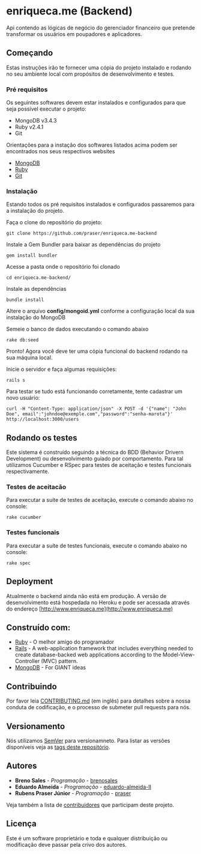 # enriqueca.me (Backend)

Api contendo as lógicas de negócio do gerenciador financeiro que pretende transformar os usuários em poupadores e aplicadores.

## Começando

Estas instruções irão te fornecer uma cópia do projeto instalado e rodando no seu ambiente local com propósitos de desenvolvimento e testes.

### Pré requisitos

Os seguintes softwares devem estar instalados e configurados para que seja possível executar o projeto:

* MongoDB v3.4.3
* Ruby v2.4.1
* Git

Orientações para a instação dos softwares listados acima podem ser encontrados nos seus respectivos websites

* [MongoDB](https://www.mongodb.com/)
* [Ruby](https://www.ruby-lang.org)
* [Git](https://git-scm.com/)

### Instalação

Estando todos os pré requisitos instalados e configurados passaremos para a instalação do projeto.

Faça o clone do repositório do projeto:
```
git clone https://github.com/praser/enriqueca.me-backend
```

Instale a Gem Bundler para baixar as dependências do projeto
```
gem install bundler
```

Acesse a pasta onde o repositório foi clonado
```
cd enriqueca.me-backend/
```

Instale as dependências
```
bundle install
```

Altere o arquivo __config/mongoid.yml__ conforme a configuração local da sua instalação do MongoDB

Semeie o banco de dados executando o comando abaixo
```
rake db:seed
```

Pronto! Agora você deve ter uma cópia funcional do backend rodando na sua máquina local.

Inicie o servidor e faça algumas requisições:
```
rails s
```

Para testar se tudo está funcionando corretamente, tente cadastrar um novo usuário:

```
curl -H "Content-Type: application/json" -X POST -d '{"name": "John Doe", email":"johndoe@exemple.com","password":"senha-marota"}' http://localhost:3000/users
```

## Rodando os testes

Este sistema é construído seguindo a técnica do BDD (Behavior Drivern Development) ou desenvolvimento guiado por comportamento. Para tal utilizamos Cucumber e RSpec para testes de aceitação e testes funcionais respectivamente.


### Testes de aceitacão

Para executar a suíte de testes de aceitação, execute o comando abaixo no console:
```
rake cucumber
```

### Testes funcionais

Para executar a suíte de testes funcionais, execute o comando abaixo no console:
```
rake spec
```

## Deployment

Atualmente o backend ainda não está em produção. A versão de desenvolvimento está hospedada no Heroku e pode ser acessada através do endereço [http://www.enriqueca.me](http://www.enriqueca.me)

## Construído com:

* [Ruby](https://www.ruby-lang.org/) - O melhor amigo do programador
* [Rails](http://rubyonrails.org/) - A web-application framework that includes everything needed to create database-backed web applications according to the Model-View-Controller (MVC) pattern.
* [MongoDB](https://www.mongodb.com/) - For GIANT ideas

## Contribuindo

Por favor leia [CONTRIBUTING.md](https://gist.github.com/PurpleBooth/b24679402957c63ec426) (em inglês) para detalhes sobre a nossa conduta de codificação, e o processo de submeter pull requests para nós.

## Versionamento

Nós utilizamos [SemVer](http://semver.org/) para versionamneto. Para listar as versões disponíveis veja as [tags deste repositório](https://github.com/praser/enriqueca.me-backend/tags). 

## Autores

* **Breno Sales** - *Programação* - [brenosales](https://github.com/brenosales)
* **Eduardo Almeida** - *Programação* - [eduardo-almeida-II](https://github.com/eduardo-almeida-II)
* **Rubens Praser Júnior** - *Programação* - [praser](https://github.com/praser)

Veja também a lista de [contribuidores](https://github.com/praser/enriqueca.me-backend/graphs/contributors) que participam deste projeto.

## Licença

Este é um software proprietário e toda e qualquer distribuição ou modificação deve passar pela crivo dos autores.